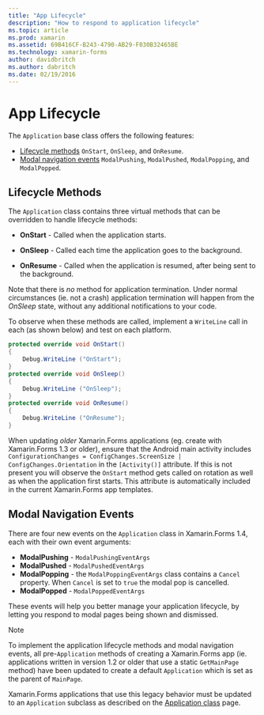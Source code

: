 ```yaml
---
title: "App Lifecycle"
description: "How to respond to application lifecycle"
ms.topic: article
ms.prod: xamarin
ms.assetid: 69B416CF-B243-4790-AB29-F030B32465BE
ms.technology: xamarin-forms
author: davidbritch
ms.author: dabritch
ms.date: 02/19/2016
---
```


# App Lifecycle

The `Application` base class offers the following features:

* [Lifecycle methods](#Lifecycle_Methods) `OnStart`, `OnSleep`, and `OnResume`.
* [Modal navigation events](#modal) `ModalPushing`, `ModalPushed`, `ModalPopping`, and `ModalPopped`.

<a name="Lifecycle_Methods" />

## Lifecycle Methods

The `Application` class contains three virtual methods that
  can be overridden to handle lifecycle methods:

* **OnStart** - Called when the application starts.

* **OnSleep** - Called each time the application goes to the background.

* **OnResume** - Called when the application is resumed, after being sent to the background.

Note that there is *no* method for application termination.
  Under normal circumstances (ie. not a crash) application
  termination will happen from the *OnSleep* state, without
  any additional notifications to your code.

To observe when these methods are called, implement a `WriteLine`
  call in each (as shown below) and test on each platform.

```csharp
protected override void OnStart()
{
	Debug.WriteLine ("OnStart");
}
protected override void OnSleep()
{
	Debug.WriteLine ("OnSleep");
}
protected override void OnResume()
{
	Debug.WriteLine ("OnResume");
}
```

When updating *older* Xamarin.Forms applications (eg. create with Xamarin.Forms 1.3 or older),
ensure that the Android
main activity includes `ConfigurationChanges = ConfigChanges.ScreenSize | ConfigChanges.Orientation`
in the `[Activity()]` attribute. If this is not present you will observe the `OnStart` method gets
called on rotation as well as when the application first starts. This attribute is automatically
included in the current Xamarin.Forms app templates.

<a name="modal" />

## Modal Navigation Events

There are four new events on the `Application` class in Xamarin.Forms 1.4,
  each with their own event arguments:

* **ModalPushing** - `ModalPushingEventArgs`
* **ModalPushed** - `ModalPushedEventArgs`
* **ModalPopping** - the `ModalPoppingEventArgs` class contains a
  `Cancel` property. When `Cancel` is set to `true` the modal pop
  is cancelled.
* **ModalPopped** - `ModalPoppedEventArgs`

These events will help you better manage your application lifecycle, by
  letting you respond to modal pages being shown and dismissed.

> [!NOTE]
> To implement the application lifecycle methods and modal navigation events,
> all pre-`Application` methods
> of creating a Xamarin.Forms app (ie. applications written in version
> 1.2 or older that use a static `GetMainPage` method)
> have been updated to create a default `Application` which is
> set as the parent of `MainPage`.
>
> Xamarin.Forms applications that use this legacy behavior must be updated to
> an `Application` subclass as described on the
> [Application class](~/xamarin-forms/app-fundamentals/application-class.md) page.
